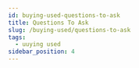 ```yaml
---
id: buying-used-questions-to-ask
title: Questions To Ask
slug: /buying-used/questions-to-ask
tags:
  - uuying used
sidebar_position: 4
---
```

